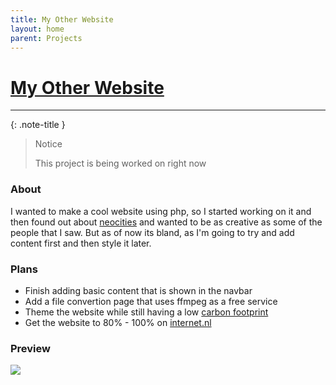 ```yaml
---
title: My Other Website
layout: home
parent: Projects
---
```

# [My Other Website](https://pizza2d1.duckdns.org/)
___
{: .note-title }
> Notice
>
> This project is being worked on right now

### About
I wanted to make a cool website using php, so I started working on it and then found out about [neocities](https://neocities.org) and wanted to be as creative as some of the people that I saw. But as of now its bland, as I'm going to try and add content first and then style it later.

### Plans
- Finish adding basic content that is shown in the navbar
- Add a file convertion page that uses ffmpeg as a free service
- Theme the website while still having a low [carbon footprint](https://www.websitecarbon.com)
- Get the website to 80% - 100% on [internet.nl](https://internet.nl/site/pizza2d1.duckdns.org/3477257)

### Preview
![](https://pizza2d1.github.io/website_snapshot.png)
  
